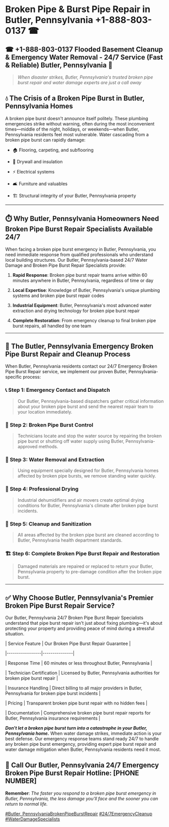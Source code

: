 # Broken Pipe & Burst Pipe Repair in Butler, Pennsylvania +1-888-803-0137 ☎
## ☎ +1-888-803-0137  Flooded Basement Cleanup & Emergency Water Removal - 24/7 Service (Fast & Reliable) Butler, Pennsylvania 🚨

> *When disaster strikes, Butler, Pennsylvania's trusted broken pipe burst repair and water damage experts are just a call away*

## 💧 The Crisis of a Broken Pipe Burst in Butler, Pennsylvania Homes

A broken pipe burst doesn't announce itself politely. These plumbing emergencies strike without warning, often during the most inconvenient times—middle of the night, holidays, or weekends—when Butler, Pennsylvania residents feel most vulnerable. Water cascading from a broken pipe burst can rapidly damage:

* 🏠 Flooring, carpeting, and subflooring
* 🧱 Drywall and insulation
* ⚡ Electrical systems
* 🛋️ Furniture and valuables
* 🏗️ Structural integrity of your Butler, Pennsylvania property

---

## ⏱️ Why Butler, Pennsylvania Homeowners Need Broken Pipe Burst Repair Specialists Available 24/7

When facing a broken pipe burst emergency in Butler, Pennsylvania, you need immediate response from qualified professionals who understand local building structures. Our Butler, Pennsylvania-based 24/7 Water Damage and Broken Pipe Burst Repair Specialists provide:

1. **Rapid Response**: Broken pipe burst repair teams arrive within 60 minutes anywhere in Butler, Pennsylvania, regardless of time or day
2. **Local Expertise**: Knowledge of Butler, Pennsylvania's unique plumbing systems and broken pipe burst repair codes
3. **Industrial Equipment**: Butler, Pennsylvania's most advanced water extraction and drying technology for broken pipe burst repair
4. **Complete Restoration**: From emergency cleanup to final broken pipe burst repairs, all handled by one team

---

## 🔧 The Butler, Pennsylvania Emergency Broken Pipe Burst Repair and Cleanup Process

When Butler, Pennsylvania residents contact our 24/7 Emergency Broken Pipe Burst Repair service, we implement our proven Butler, Pennsylvania-specific process:

### 📞 Step 1: Emergency Contact and Dispatch
> Our Butler, Pennsylvania-based dispatchers gather critical information about your broken pipe burst and send the nearest repair team to your location immediately.

### 🚿 Step 2: Broken Pipe Burst Control
> Technicians locate and stop the water source by repairing the broken pipe burst or shutting off water supply using Butler, Pennsylvania-approved methods.

### 🌊 Step 3: Water Removal and Extraction
> Using equipment specially designed for Butler, Pennsylvania homes affected by broken pipe bursts, we remove standing water quickly.

### 💨 Step 4: Professional Drying
> Industrial dehumidifiers and air movers create optimal drying conditions for Butler, Pennsylvania's climate after broken pipe burst incidents.

### 🧼 Step 5: Cleanup and Sanitization
> All areas affected by the broken pipe burst are cleaned according to Butler, Pennsylvania health department standards.

### 🏗️ Step 6: Complete Broken Pipe Burst Repair and Restoration
> Damaged materials are repaired or replaced to return your Butler, Pennsylvania property to pre-damage condition after the broken pipe burst.

---

## ✅ Why Choose Butler, Pennsylvania's Premier Broken Pipe Burst Repair Service?

Our Butler, Pennsylvania 24/7 Broken Pipe Burst Repair Specialists understand that pipe burst repair isn't just about fixing plumbing—it's about protecting your property and providing peace of mind during a stressful situation.

| Service Feature | Our Broken Pipe Burst Repair Guarantee |
|-----------------|---------------|
| Response Time | 60 minutes or less throughout Butler, Pennsylvania |
| Technician Certification | Licensed by Butler, Pennsylvania authorities for broken pipe burst repair |
| Insurance Handling | Direct billing to all major providers in Butler, Pennsylvania for broken pipe burst incidents |
| Pricing | Transparent broken pipe burst repair with no hidden fees |
| Documentation | Comprehensive broken pipe burst repair reports for Butler, Pennsylvania insurance requirements |

***Don't let a broken pipe burst turn into a catastrophe in your Butler, Pennsylvania home.*** When water damage strikes, immediate action is your best defense. Our emergency response teams stand ready 24/7 to handle any broken pipe burst emergency, providing expert pipe burst repair and water damage mitigation when Butler, Pennsylvania residents need it most.

## 📱 Call Our Butler, Pennsylvania 24/7 Emergency Broken Pipe Burst Repair Hotline: [PHONE NUMBER]

**Remember**: *The faster you respond to a broken pipe burst emergency in Butler, Pennsylvania, the less damage you'll face and the sooner you can return to normal life.*

[#Butler, PennsylvaniaBrokenPipeBurstRepair](#) [#24/7EmergencyCleanup](#) [#WaterDamageSpecialists](#)